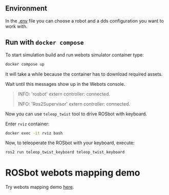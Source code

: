 ## Environment

In the [.env](.env) file you can choose a robot and a dds configuration you want to work with.

## Run with `docker compose`

To start simulation build and run webots simulator container type:

```bash
docker compose up
```

It will take a while because the container has to download required assets.

Wait until this messages show up in the Webots console.

> INFO: 'rosbot' extern controller: connected.
>
> INFO: 'Ros2Supervisor' extern controller: connected.

Now you can use `teleop_twist` tool to drive ROSbot with keyboard.

Enter `rviz` container:

```bash
docker exec -it rviz bash
```

Now, to teleoperate the ROSbot with your keyboard, execute:

```bash
ros2 run teleop_twist_keyboard teleop_twist_keyboard
```

# ROSbot webots mapping demo

Try webots mapping demo [here](https://github.com/husarion/rosbot-mapping#quick-start-webots-simulation).